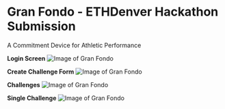 # Gran Fondo - ETHDenver Hackathon Submission
A Commitment Device for Athletic Performance

**Login Screen**
![Image of Gran Fondo](https://user-images.githubusercontent.com/8157657/52916572-86d77700-329e-11e9-8853-fa31846a3308.png)

**Create Challenge Form**
![Image of Gran Fondo](https://user-images.githubusercontent.com/8157657/52916573-86d77700-329e-11e9-8af8-2ef10cefae5b.png)

**Challenges**
![Image of Gran Fondo](https://user-images.githubusercontent.com/8157657/52916574-86d77700-329e-11e9-8615-6b8d7afdf274.png)

**Single Challenge**
![Image of Gran Fondo](https://user-images.githubusercontent.com/8157657/52911582-e879f000-3262-11e9-9949-669de4b2b0f5.png)

